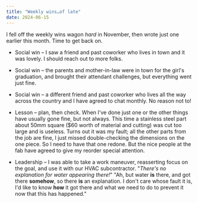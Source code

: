 ```yaml
---
title: "Weekly wins…of late"
date: 2024-06-15
---
```


I fell off the weekly wins wagon _hard_ in November, then wrote just one earlier this month. Time to get back on.

- Social win – I saw a friend and past coworker who lives in town and it was lovely. I should reach out to more folks.

- Social win – the parents and mother-in-law were in town for the girl's graduation, and brought their attendant challenges, but everything went just fine.

- Social win – a different friend and past coworker who lives all the way across the country and I have agreed to chat monthly. No reason not to!

- Lesson – plan, then check. When I've done just one or the other things have usually gone fine, but not always. This time a stainless steel part about 50mm square ($60 worth of material and cutting) was cut too large and is useless. Turns out it was my fault; all the other parts from the job are fine, I just missed double-checking the dimensions on the one piece. So I need to have that one redone. But the nice people at the fab have agreed to give my reorder special attention.

- Leadership – I was able to take a work maneuver, reasserting focus on the goal, and use it with our HVAC subcontractor. "_There's no explanation for water appearing there!_" "Ah, but water **is** there, and got there **somehow**, so there **is** an explanation. I don't care whose fault it is, I'd like to know **how** it got there and what we need to do to prevent it now that this has happened."
